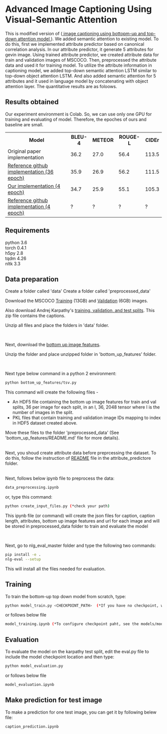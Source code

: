 <h1> Advanced Image Captioning Using Visual-Semantic Attention</h1>

This is modified version of (<a target = "_blank" href="https://imagecaption.blob.core.windows.net/imagecaption/trainval_36.zip">  image captioning using bottopm-up and top-down attention model </a>). We added semantic attention to existing model. To do this, first we implemented attribute predictor based on canonical correlation analysis. In our attribute predictor, it generate 5 attributes for gevin image. Using trained attribute predictor, we created attribute data for train and validation images of MSCOCO. Then, preprocessed the attribute data and used it for training model. To utilize the attribute information in captioning model, we added top-down semantic attention LSTM similar to top-down object attention LSTM. And also added semantic attention for 5 attributes and it used in language model by concatenating with object attention layer. The quantitative results are as foloows.

<h2> Results obtained </h2> 
Our experiment environment is Colab. So, we can use only one GPU for training and evaluating of model. Therefore, the epoches of ours and baseline are small.

<table class="tg">
  <tr>
    <th>Model</th>
    <th>BLEU-4</th>
    <th>METEOR</th>
    <th>ROUGE-L</th>
    <th>CIDEr</th>
  </tr>
  <tr>
    <td>Original paper implementation</td>
    <td>36.2</td>
    <td>27.0</td>
    <td>56.4</td>
    <td>113.5</td>
    </tr>    
  <tr>
    <td><a href="https://drive.google.com/file/d/10atC8rY7PdhnKW08INO33mEXYUyQ6G0N/view?usp=sharing">Reference github implementation (36 epoch)</a></td>
    <td>35.9</td>
    <td>26.9</td>
    <td>56.2</td>
    <td>111.5</td>
  </tr>

  <tr>
    <td><a href="https://drive.google.com/file/d/10atC8rY7PdhnKW08INO33mEXYUyQ6G0N/view?usp=sharing">Our implementation (4 epoch)</a></td>
    <td>34.7</td>
    <td>25.9</td>
    <td>55.1</td>
    <td>105.3</td>
    </tr>    
  <tr>
    <td><a href="https://drive.google.com/file/d/10atC8rY7PdhnKW08INO33mEXYUyQ6G0N/view?usp=sharing">Reference github implementation (4 epoch)</a></td>
    <td>?</td>
    <td>?</td>
    <td>?</td>
    <td>?</td>
    </tr>    
</table>


<h2> Requirements </h2>
python 3.6<br>
torch 0.4.1<br>
h5py 2.8<br>
tqdm 4.26<br>
nltk 3.3<br>

<h2> Data preparation </h2>

Create a folder called 'data'
Create a folder called 'preprocessed_data'

Download the MSCOCO <a target = "_blank" href="http://images.cocodataset.org/zips/train2014.zip">Training</a> (13GB)  and <a href=http://images.cocodataset.org/zips/val2014.zip>Validation</a> (6GB)  images. 

Also download Andrej Karpathy's <a target = "_blank" href=http://cs.stanford.edu/people/karpathy/deepimagesent/caption_datasets.zip>training, validation, and test splits</a>. This zip file contains the captions.

Unzip all files and place the folders in 'data' folder.

<br>

Next, download the <a target = "_blank" href="https://imagecaption.blob.core.windows.net/imagecaption/trainval_36.zip">bottom up image features</a>.

Unzip the folder and place unzipped folder in 'bottom_up_features' folder.  


<br>

Next type below command in a python 2 environment: 
```bash
python bottom_up_features/tsv.py
```

This command will create the following files - 
<ul>
<li>An HDF5 file containing the bottom up image features for train and val splits, 36 per image for each split, in an I, 36, 2048 tensor where I is the number of images in the split.</li>
<li>PKL files that contain training and validation image IDs mapping to index in HDF5 dataset created above.</li>
</ul>

Move these files to the folder 'preprocessed_data' (See 'bottom_up_features/README.md' file for more details).

<br>
Next, you shoud create attribute data before preprcessing the dataset. To do this, follow the instruction of <a target = "_blank" href="https://github.com/SeunghoHan/cs470_tp/blob/master/attribute_predictor/README.md">README</a> file in the attribute_predictore folder. 

<br>

<br>

Next, follows below ipynb file to preprocess the data: 
```bash
data_preprocessing.ipynb
```
or, type this command: 
```bash
python create_input_files.py (*check your path)
```
This ipynb file (or command) will create the json files for caption, caption length, attributes, bottom up image features and url for each image and will be stored in preprocessed_data folder to train and evaluate the model

<br>

Next, go to nlg_eval_master folder and type the following two commands:
```bash
pip install -e .
nlg-eval --setup
```
This will install all the files needed for evaluation.


<h2> Training </h2>

To train the bottom-up top down model from scratch, type:
```bash
python model_train.py <CHECKPOINT_PATH>  (*If you have no checkpoint, write None)
```
or follows below file
```bash
model_training.ipynb (*To configure checkpoint paht, see the models/model_parameters.py)
```

<h2> Evaluation </h2>

To evaluate the model on the karpathy test split, edit the eval.py file to include the model checkpoint location and then type:
```bash
python model_evaluation.py
```
or follows below file
```bash
model_evaluation.ipynb
```

<h2> Make prediction for test image </h2>

To make a prediction for one test image, you can get it by following belew file:
```bash
caption_prediction.ipynb
```